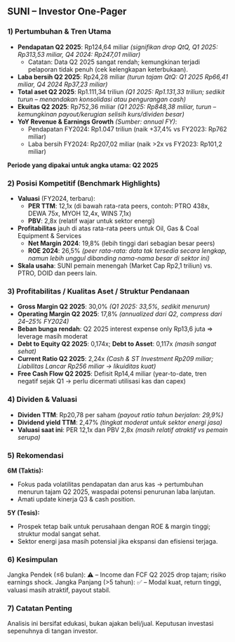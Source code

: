## SUNI – Investor One-Pager

### 1) Pertumbuhan & Tren Utama
- **Pendapatan Q2 2025**: Rp124,64 miliar _(signifikan drop QtQ, Q1 2025: Rp313,53 miliar, Q4 2024: Rp247,01 miliar)_
    - Catatan: Data Q2 2025 sangat rendah; kemungkinan terjadi pelaporan tidak penuh (cek kelengkapan keterbukaan).
- **Laba bersih Q2 2025**: Rp24,28 miliar _(turun tajam QtQ: Q1 2025 Rp66,41 miliar, Q4 2024 Rp37,23 miliar)_
- **Total aset Q2 2025**: Rp1.111,34 triliun _(Q1 2025: Rp1.131,33 triliun; sedikit turun – menandakan konsolidasi atau pengurangan cash)_
- **Ekuitas Q2 2025**: Rp752,36 miliar _(Q1 2025: Rp848,38 miliar, turun – kemungkinan payout/kerugian selisih kurs/dividen besar)_
- **YoY Revenue & Earnings Growth** _(Sumber: annual FY)_:  
    - Pendapatan FY2024: Rp1.047 triliun (naik +37,4% vs FY2023: Rp762 miliar)
    - Laba bersih FY2024: Rp207,02 miliar (naik >2x vs FY2023: Rp101,2 miliar)

**Periode yang dipakai untuk angka utama: Q2 2025**

### 2) Posisi Kompetitif (Benchmark Highlights)
- **Valuasi** (FY2024, terbaru):
    - **PER TTM**: 12,1x (di bawah rata-rata peers, contoh: PTRO 438x, DEWA 75x, MYOH 12,4x, WINS 7,1x)
    - **PBV**: 2,8x (relatif wajar untuk sektor energi)
- **Profitabilitas** jauh di atas rata-rata peers untuk Oil, Gas & Coal Equipment & Services
    - **Net Margin 2024**: 19,8% (lebih tinggi dari sebagian besar peers)
    - **ROE 2024**: 26,5% _(peer rata-rata: data tak tersedia secara lengkap, namun lebih unggul dibanding nama-nama besar di sektor ini)_
- **Skala usaha**: SUNI pemain menengah (Market Cap Rp2,1 triliun) vs. PTRO, DOID dan peers lain.

### 3) Profitabilitas / Kualitas Aset / Struktur Pendanaan
- **Gross Margin Q2 2025**: 30,0% _(Q1 2025: 33,5%, sedikit menurun)_
- **Operating Margin Q2 2025**: 17,8% _(annualized dari Q2, compress dari 24–25% FY2024)_
- **Beban bunga rendah**: Q2 2025 interest expense only Rp13,6 juta ⇒ leverage masih moderat
- **Debt to Equity Q2 2025**: 0,174x; **Debt to Asset**: 0,117x _(masih sangat sehat)_
- **Current Ratio Q2 2025**: 2,24x _(Cash & ST Investment Rp209 miliar; Liabilitas Lancar Rp256 miliar → likuiditas kuat)_
- **Free Cash Flow Q2 2025**: Defisit Rp14,4 miliar (year-to-date, tren negatif sejak Q1 → perlu dicermati utilisasi kas dan capex)

### 4) Dividen & Valuasi
- **Dividen TTM**: Rp20,78 per saham _(payout ratio tahun berjalan: 29,9%)_
- **Dividend yield TTM**: 2,47% _(tingkat moderat untuk sektor energi jasa)_ 
- **Valuasi saat ini**: PER 12,1x dan PBV 2,8x _(masih relatif atraktif vs pemain serupa)_

### 5) Rekomendasi
**6M (Taktis):**
- Fokus pada volatilitas pendapatan dan arus kas → pertumbuhan menurun tajam Q2 2025, waspadai potensi penurunan laba lanjutan.
- Amati update kinerja Q3 & cash position.

**5Y (Tesis):**
- Prospek tetap baik untuk perusahaan dengan ROE & margin tinggi; struktur modal sangat sehat.
- Sektor energi jasa masih potensial jika ekspansi dan efisiensi terjaga.

### 6) Kesimpulan
Jangka Pendek (≤6 bulan): ⚠️ – Income dan FCF Q2 2025 drop tajam; risiko earnings shock.
Jangka Panjang (>5 tahun): ✅ – Modal kuat, return tinggi, valuasi masih atraktif, payout stabil.

### 7) Catatan Penting
Analisis ini bersifat edukasi, bukan ajakan beli/jual. Keputusan investasi sepenuhnya di tangan investor.